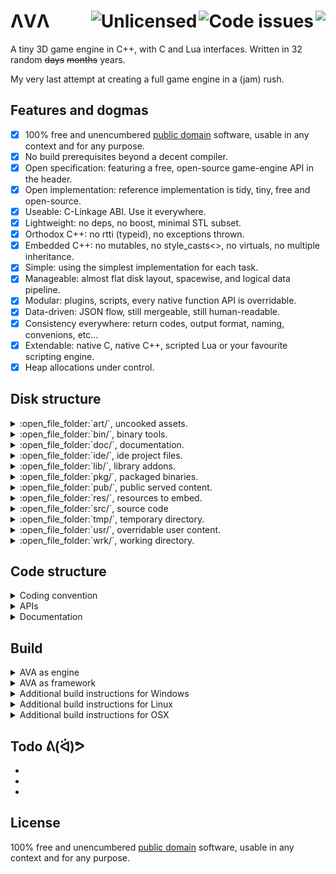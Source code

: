 # ΛVΛ <a href="https://travis-ci.org/r-lyeh/AVA"><img src="https://api.travis-ci.org/r-lyeh/AVA.svg?branch=master" align="right" /></a> <a href="https://www.quantifiedcode.com/app/project/7fc9dc58fa9441238223c803f63cfe7e"><img src="https://www.quantifiedcode.com/api/v1/project/7fc9dc58fa9441238223c803f63cfe7e/badge.svg" alt="Code issues" align="right" /></a> <a href="http://unlicense.org/"><img src="http://img.shields.io/badge/license-Unlicense-blue.svg?style=flat" alt="Unlicensed" align="right" /></a>

A tiny 3D game engine in C++, with C and Lua interfaces. Written in 32 random ~~days~~ ~~months~~ years.

My very last attempt at creating a full game engine in a (jam) rush.

## Features and dogmas
- [x] 100% free and unencumbered [public domain](http://unlicense.org/) software, usable in any context and for any purpose.
- [x] No build prerequisites beyond a decent compiler.
- [x] Open specification: featuring a free, open-source game-engine API in the header.
- [x] Open implementation: reference implementation is tidy, tiny, free and open-source.
- [x] Useable: C-Linkage ABI. Use it everywhere.
- [x] Lightweight: no deps, no boost, minimal STL subset.
- [x] Orthodox C++: no rtti (typeid), no exceptions thrown.
- [x] Embedded C++: no mutables, no style_casts<>, no virtuals, no multiple inheritance.
- [x] Simple: using the simplest implementation for each task.
- [x] Manageable: almost flat disk layout, spacewise, and logical data pipeline.
- [x] Modular: plugins, scripts, every native function API is overridable.
- [x] Data-driven: JSON flow, still mergeable, still human-readable.
- [x] Consistency everywhere: return codes, output format, naming, convenions, etc...
- [x] Extendable: native C, native C++, scripted Lua or your favourite scripting engine.
- [x] Heap allocations under control.

## Disk structure
<details><summary>:open_file_folder:`art/`, uncooked assets.</summary>
</details>
<details><summary>:open_file_folder:`bin/`, binary tools.</summary>
</details>
<details><summary>:open_file_folder:`doc/`, documentation.</summary>
</details>
<details><summary>:open_file_folder:`ide/`, ide project files.</summary>
</details>
<details><summary>:open_file_folder:`lib/`, library addons.</summary>
</details>
<details><summary>:open_file_folder:`pkg/`, packaged binaries.</summary>
</details>
<details><summary>:open_file_folder:`pub/`, public served content.</summary>
<details><summary>:open_file_folder:` \- 8080/`, web service at localhost:8080</summary>
</details>
</details>
<details><summary>:open_file_folder:`res/`, resources to embed.</summary>
</details>
<details><summary>:open_file_folder:`src/`, source code</summary>
<details><summary>:open_file_folder:` +- editor/`, editor source code</summary>
</details>
<details><summary>:open_file_folder:` +- engine/`, engine source code</summary>
</details>
<details><summary>:open_file_folder:` +- launcher/`, launcher source code</summary>
</details>
<details><summary>:open_file_folder:` +- game/`, blank game template</summary>
</details>
<details><summary>:open_file_folder:` \- tutorial/`, tutorial source code</summary>
</details>
</details>
<details><summary>:open_file_folder:`tmp/`, temporary directory.</summary>
</details>
<details><summary>:open_file_folder:`usr/`, overridable user content.</summary>
<details><summary>:open_file_folder:` +- gid/`, overridable user content (per GID)</summary>
</details>
<details><summary>:open_file_folder:` \- uid/`, overridable user content (per UID)</summary>
</details>
</details>
<details><summary>:open_file_folder:`wrk/`, working directory.</summary>
</details>

## Code structure
<details><summary>Coding convention</summary>
## Macros
```c++
         +-----------------> bind, namespace: `AVA` always
         |  +--------------> nouns, uppercased, underscore separated
         |  |
#define AVA_VERSION        "0.0.0"
```

## Enums
```c++
      +-----------------------> bind, namespace: `AV` always
      |  +--------------------> noun, namespace: uppercase always
      |  |          +---------> zero, reserved for invalid enumerations
enum AV_MESSAGE {   |     +---> size, a list size entry is added as well
      AV_MESSAGE_INVALID, |
      AV_MESSAGE_1,       |
      AV_MESSAGE_2,       |
      AV_MESSAGE_TOTAL ---+
};
```

## API style
Every API function:
```c++
+-------------------------------------------> code: error (if <0), ok (if ==0), ok and id (if >0)
|     +-------------------------------------> bind, namespace: `av` always
|     | +-----------------------------------> noun, subsystem: network, disk, memory...
|     | |      +----------------------------> verb, action, imperative: get, set, update...
|     | |      |       +--------------------> args, mutable output args first (if any)
|     | |      |       |                 +--> args, const input args later (if any)
|     | |      |       |                 |
int64 avNetworkEncode( std::string *out, const std::string &input );
```

## Return codes
Every return code:
```c++
Negative return codes are ERRORCODEs.
Positive return codes are IDENTIFIERs.

int64_t code = avAPISomeFunction();
if( code  < 0 ) { /* error            */ } 
if( code == 0 ) { /* ok, no handle id */ } 
if( code  > 0 ) { /* ok and handle id */ } 
```

## Data style
Every data struct:
```c++
          +------------------> type, plain public structs
          |     +------------> bind, namespace: `av` always
          |     |  +---------> noun, single noun, shorter forms preferred (uppercase acronyms too)
          |     |  |    +----> name, members have no prefixes (no m_, g_, etc...)
          |     |  |    |
typedef struct avRGB {  |
   uint8_t r,g,b,a; ----+
} avRGB;
```

## Comments style
- `C` style comments /**/.
- `!` prefix for important notes.
- `>` prefix for code quotes.
```c++
/* Chop any token word starting at 'src', delimited by characters in the string
 * 'delim', and store up to 'avail' pairs of pointers to char* 'tokens' and
 * strlens 'sizes' respectively.
!* Returns zero if done, or -1 if more pairs are needed.
!* Does not validate arguments.
 * 
>* const char *str = "There is a lady who's sure, all that glitter is gold...";
>* const char *tokens[128]; int sizes[128];
>* printf("errorcode: %d\n", strchop( tokens, sizes, 128, str, " ,." ));
>* for( int i = 0; tokens[i]; ++i ) {
>* printf("'%.*s'\n", sizes[i], tokens[i]);
>* }
 */
int avStrChop( const char **tokens, int *sizes, int avail, const char *src, const char *delim );
```

## Extending API
Every API call is overridable:
```c++
// This is a direct API call
avStrPuts("hello");

// This is an overloaded API call
avStrPuts = []() -> int {
puts(";; Hello overloaded!");
return 0;
};
avStrPuts("hello");

// This is an overloaded API call, with super call invoked
static auto super = avStrPuts;
avStrPuts = []() -> int {
puts(";; Hello overloaded #2 {");
super();
puts(";; } ---");
return 0;
};
avStrPuts("hello");

// And if you need to retrieve the real API call address...
printf("addr:%p\n", &avStrPuts); // real API call ID
```

## Logging
Every log line:
```c++
;; Double semi-colons: comment from engine.
; Single semi-colons: comment from application.
No semi-colons: standard output from application.
```

## Timestamps
Every timestamp is a 64-bit, base10 number:
```
18446744073709551615
0YYYMMDDhhmmssuuuuuu uuu,uuu = microseconds
18446744073709551615
1TTTTYYMMDDhhmmssxxx TT:TT = timezone, xxx = milliseconds
```

## Packages
- launcher.osx
- launcher.linux
- launcher.exe
- launcher.pak
- game.dll
- game.pak

## Addons
```c++
lib/avxSplash.zip {
- splash/index.json
- splash/3rd/glfw/glfw.sources.cc
- splash/api/splash.h
- splash/art/tex/banner.png
- splash/art/snd/bing.wav
- splash/lib/init.lua
- splash/doc/index.html
- splash/src/banner.cc
- splash/pkg/index.json
- splash/tut/demo.c
    ^      ^   ^
    |      |   +--- name
    |      +------- type
    +-------------- namespace
}
```
</details>
<details><summary>APIs</summary>
</details>
<details><summary>Documentation</summary>
</details>

## Build
<details><summary>AVA as engine</summary>
- Compile the amalgamated `ava.cc` source file to get a functional game engine.
- Compile your game as a dynamic library and place it near the `AVA` executable.
</details>
<details><summary>AVA as framework</summary>
- Link the amalgamated `ava.cc` source file to your game to get a functional game.
</details>
<details><summary>Additional build instructions for Windows</summary>
```c++
cl ava.cc         && echo AVA as engine
cl game.cc ava.cc && echo AVA as framework
```
</details>
<details><summary>Additional build instructions for Linux</summary>
```c++
g++ -std=c++11 ava.cc         && echo AVA as engine
g++ -std=c++11 game.cc ava.cc && echo AVA as framework
```
</details>
<details><summary>Additional build instructions for OSX</summary>
```c++
clang++ -std=c++11 ava.cc         && echo AVA as engine
clang++ -std=c++11 game.cc ava.cc && echo AVA as framework
```
</details>

## Todo ᕕ(ᐛ)ᕗ 
-
-
-

## License
100% free and unencumbered [public domain](http://unlicense.org/) software, usable in any context and for any purpose.
